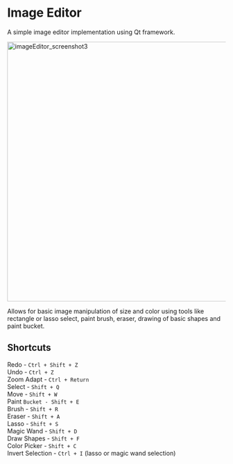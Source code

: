 # Image Editor

A simple image editor implementation using Qt framework.

<img width="598" alt="imageEditor_screenshot3" src="https://github.com/user-attachments/assets/77a6b42f-8c53-4735-9c52-95814a05c8e2">

Allows for basic image manipulation of size and color using tools like\
rectangle or lasso select, paint brush, eraser, drawing of basic shapes and paint bucket.

## Shortcuts

Redo - ```Ctrl + Shift + Z```\
Undo - ```Ctrl + Z```\
Zoom Adapt - ```Ctrl + Return```\
Select - ```Shift + Q```\
Move - ```Shift + W```\
Paint ```Bucket - Shift + E```\
Brush - ```Shift + R```\
Eraser - ```Shift + A```\
Lasso - ```Shift + S```\
Magic Wand - ```Shift + D```\
Draw Shapes - ```Shift + F```\
Color Picker - ```Shift + C```\
Invert Selection - ```Ctrl + I``` (lasso or magic wand selection)
